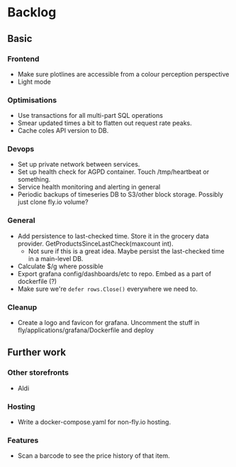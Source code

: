 # Backlog

## Basic

### Frontend
* Make sure plotlines are accessible from a colour perception perspective
* Light mode

### Optimisations
* Use transactions for all multi-part SQL operations
* Smear updated times a bit to flatten out request rate peaks.
* Cache coles API version to DB.

### Devops
* Set up private network between services.
* Set up health check for AGPD container. Touch /tmp/heartbeat or something.
* Service health monitoring and alerting in general
* Periodic backups of timeseries DB to S3/other block storage. Possibly just clone fly.io volume?

### General
* Add persistence to last-checked time. Store it in the grocery data provider. GetProductsSinceLastCheck(maxcount int).
    * Not sure if this is a great idea. Maybe persist the last-checked time in a main-level DB.
* Calculate $/g where possible
* Export grafana config/dashboards/etc to repo. Embed as a part of dockerfile (?)
* Make sure we're `defer rows.Close()` everywhere we need to.

### Cleanup
* Create a logo and favicon for grafana. Uncomment the stuff in fly/applications/grafana/Dockerfile and deploy

## Further work

### Other storefronts
* Aldi

### Hosting
* Write a docker-compose.yaml for non-fly.io hosting.

### Features
* Scan a barcode to see the price history of that item.
